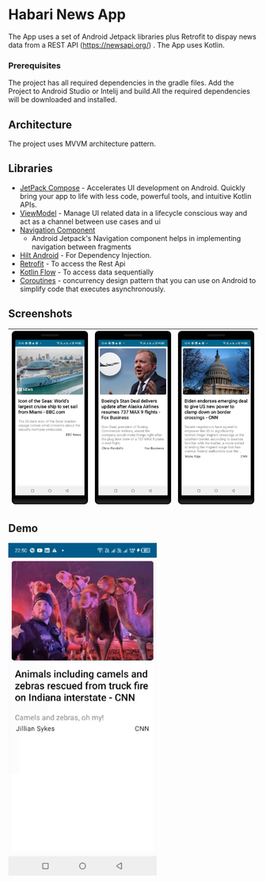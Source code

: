 # Habari News App

The App uses a set of Android Jetpack libraries plus Retrofit to dispay news data from a REST API (https://newsapi.org/)
. The App uses Kotlin.

### Prerequisites

The project has all required dependencies in the gradle files. Add the Project to Android Studio or
Intelij and build.All the required dependencies will be downloaded and installed.

## Architecture

The project uses MVVM architecture pattern.

## Libraries
* [JetPack Compose](https://developer.android.com/jetpack/compose) -  Accelerates UI development
  on Android. Quickly bring your app to life with less code, powerful tools, and intuitive Kotlin APIs.
* [ViewModel](https://developer.android.com/topic/libraries/architecture/viewmodel/) - Manage UI
  related data in a lifecycle conscious way and act as a channel between use cases and ui
* [Navigation Component](https://developer.android.com/guide/navigation/navigation-getting-started)
  - Android Jetpack's Navigation component helps in implementing navigation between fragments
* [Hilt Android](https://developer.android.com/training/dependency-injection/hilt-android) - For Dependency Injection.
* [Retrofit](https://square.github.io/retrofit/) - To access the Rest Api
* [Kotlin Flow](https://developer.android.com/kotlin/flow) - To access data sequentially
* [Coroutines](https://developer.android.com/kotlin/coroutines) - concurrency design pattern that you
  can use on Android to simplify code that executes asynchronously.

## Screenshots
|<img src="screenshots/first.png" width=200/>|<img src="screenshots/second.png" width=200/>|<img src="screenshots/three.png" width=200/>|
|:----:|:----:|:----:|

## Demo

<img src="screenshots/demo.gif" width=300/>
